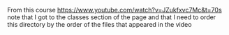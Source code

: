 From this course https://www.youtube.com/watch?v=JZukfxvc7Mc&t=70s
note that I got to the classes section of the page and that I need to order this directory by the order of the files that appeared in the video
